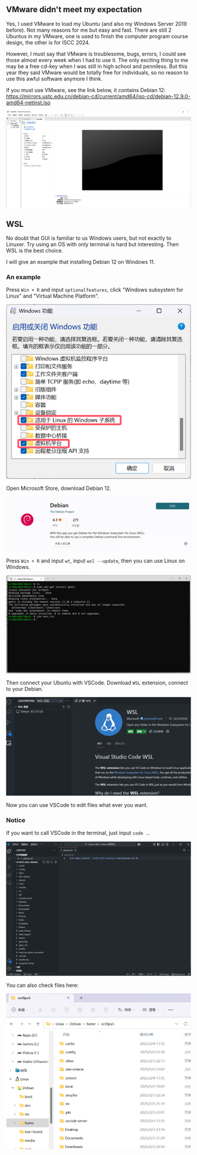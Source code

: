 ## VMware didn't meet my expectation
Yes, I used VMware to load my Ubuntu (and also my Windows Server 2019 before). Not many reasons for me but easy and fast. There are still 2 Ubuntus in my VMware, one is used to finish the computer program course design, the other is for ISCC 2024.

However, I must say that VMware is troublesome, bugs, errors, I could see those almost every week when I had to use it. The only exciting thing to me may be a free cd-key when I was still in high school and penniless. But this year they said VMware would be totally free for individuals, so no reason to use this awful software anymore I think.

If you must use VMware, see the link below, it contains Debian 12:
https://mirrors.ustc.edu.cn/debian-cd/current/amd64/iso-cd/debian-12.9.0-amd64-netinst.iso

![](/assets/Linux/1.1%20How%20to%20install%20Debian%20on%20Windows/1.png)


## WSL
No doubt that GUI is familiar to us Windows users, but not exactly to Linuxer. Try using an OS with only terminal is hard but interesting. Then WSL is the best choice.

 I will give an example that installing Debian 12 on Windows 11.

### An example
Press  `Win + R` and input `optionalfeatures`, click "Windows subsystem for Linux" and "Virtual Machine Platform".

 ![](/assets/Linux/1.1%20How%20to%20install%20Debian%20on%20Windows/2.png)
 
Open Microsoft Store, download Debian 12.

![](/assets/Linux/1.1%20How%20to%20install%20Debian%20on%20Windows/3.png)

Press  `Win + R` and input `wt`, input `wsl --update`, then you can use Linux on Windows.

![](/assets/Linux/1.1%20How%20to%20install%20Debian%20on%20Windows/4.png)

Then connect your Ubuntu with VSCode. Download `WSL` extension, connect to your Debian.

![](/assets/Linux/1.1%20How%20to%20install%20Debian%20on%20Windows/5.png)

Now you can use VSCode to edit files what ever you want.

### Notice
If you want to call VSCode in the terminal, just input `code .`.

![](/assets/Linux/1.1%20How%20to%20install%20Debian%20on%20Windows/6.png)

You can also check files here:

![](/assets/Linux/1.1%20How%20to%20install%20Debian%20on%20Windows/7.png)
